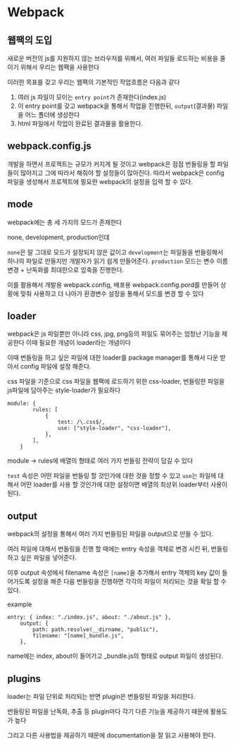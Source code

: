 # Webpack

## 웹팩의 도입

새로운 버전의 js를 지원하지 않는 브라우저를 위해서, 여러 파일들 로드하는 비용을 줄이기 위해서 우리는 웹팩을 사용한다

이러한 목표를 갖고 우리는 웹팩의 기본적인 작업흐름은 다음과 같다

1. 여러 js 파일이 모이는 `entry point`가 존재한다(index.js)
2. 이 entry point를 갖고 webpack을 통해서 작업을 진행한뒤, `output`(결과물) 파일을 어느 폴더에 생성한다
3. html 파일에서 작업이 완료된 결과물을 활용한다.

## webpack.config.js

개발을 하면서 프로젝트는 규모가 커지게 될 것이고 webpack은 점점 번들링을 할 파일들이 많아지고 그에 따라서 해줘야 할 설정들이 많아진다. 따라서 webpack은 config 파일을 생성해서 프로젝트에 필요한 webpack의 설정을 입력 할 수 있다.

## mode

webpack에는 총 세 가지의 모드가 존재한다

none, development, production인데

`none`은 말 그대로 모드가 설정되지 않은 값이고 `development`는 파일들을 번들링해서 하나의 파일로 만들지만 개발자가 읽기 쉽게 만들어준다. `production` 모드는 변수 이름 변경 + 난독화를 최대한으로 압축을 진행한다.

이를 활용해서 개발용 webpack.config, 배포용 webpack.config.pord를 만들어 상황에 맞춰 사용하고 더 나아가 환경변수 설정을 통해서 모드를 변경 할 수 있다

## loader

webpack은 js 파일뿐만 아니라 css, jpg, png등의 파일도 묶어주는 엄청난 기능을 제공한다 이때 필요한 개념이 loader라는 개념이다

이때 번들링을 하고 싶은 파일에 대한 loader를 package manager를 통해서 다운 받아서 config 파일에 설정 해준다.

css 파일을 기준으로 css 파일을 웹팩에 로드하기 위한 css-loader, 번들링한 파일을 js파일에 담아주는 style-loader가 필요하다

```
module: {
        rules: [
            {
                test: /\.css$/,
                use: ["style-loader", "css-loader"],
            },
        ],
    }
```

module -> rules에 배열의 형태로 여러 가지 번들링 전략이 담길 수 있다

`test` 속성은 어떤 파일을 번들링 할 것인가에 대한 것을 정할 수 있고 `use`는 파일에 대해서 어떤 loader를 사용 할 것인가에 대한 설정이면 배열의 최상위 loader부터 사용이 된다.

## output

webpack의 설정을 통해서 여러 가지 번들링된 파일을 output으로 만들 수 있다.

여러 파일에 대해서 번들링을 진행 할 때에는 entry 속성을 객체로 변경 시킨 뒤, 번들링 하고 싶은 파일을 넣어준다.

이후 output 속성에서 filename 속성은 `[name]`을 추가해서 entry 객체의 key 값이 들어가도록 설정을 해준 다음 번들링을 진행하면 각각의 파일이 처리되는 것을 확일 할 수 있다.

example

```
entry: { index: "./index.js", about: "./about.js" },
    output: {
        path: path.resolve(__dirname, "public"),
        filename: "[name]_bundle.js",
    },
```

name에는 index, about이 들어가고 \_bundle.js의 형태로 output 파일이 생성된다.

## plugins

loader는 파일 단위로 처리되는 반면 plugin은 번들링된 파일을 처리한다.

번들링된 파일을 난독화, 추출 등 plugin마다 각기 다른 기능을 제공하기 때문에 활용도가 높다

그리고 다른 사용법을 제공하기 때문에 documentation을 잘 읽고 사용해야 한다.
